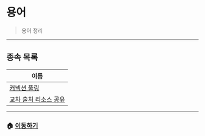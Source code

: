 # 용어

> 용어 정리

---

## 종속 목록

|이름|
|----|
| [커넥션 풀링](./collect/connection-pooling.md) |
| [교차 출처 리소스 공유](./collect/cors.md) |

---

### 🏠 [이동하기](../README.md)

